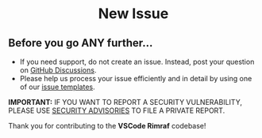 <h1 align="center">New Issue</h1>

## Before you go ANY further...

-   If you need support, do not create an issue. Instead, post your question on
    [GitHub Discussions](https://github.com/luisferlcc/vscode-rimraf/discussions/categories/q-a).
-   Please help us process your issue efficiently and in detail by using one of our
    [issue templates](https://github.com/luisferlcc/vscode-rimraf/issues/new/choose).

**IMPORTANT:** IF YOU WANT TO REPORT A SECURITY VULNERABILITY, PLEASE USE
[SECURITY ADVISORIES](https://github.com/LuisFerLCC/vscode-rimraf/security/advisories/new) TO FILE A PRIVATE REPORT.

Thank you for contributing to the **VSCode Rimraf** codebase!
